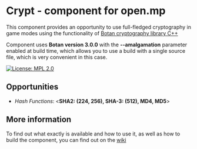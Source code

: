 # Crypt - component for open.mp
This component provides an opportunity to use full-fledged cryptography in game modes using the functionality of <a href="https://botan.randombit.net">Botan cryptography library C++</a>

Component uses <b>Botan version 3.0.0</b> with the <b>--amalgamation</b> parameter enabled at build time, which allows you to use a build with a single source file, which is very convenient in this case.

[![License: MPL 2.0](https://img.shields.io/badge/License-MPL_2.0-brightgreen.svg)](https://opensource.org/licenses/MPL-2.0)

## Opportunities
* <i>Hash Functions</i>: <<b>SHA2: (224, 256), SHA-3: (512), MD4, MD5</b>>

## More information
To find out what exactly is available and how to use it, as well as how to build the component, you can find out on the <a href="../../wiki">wiki</a>

